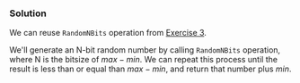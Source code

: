 ﻿### Solution

We can reuse `RandomNBits` operation from [Exercise 3](#Exercise-3:-Generate-a-number-of-arbitrary-size).

We'll generate an N-bit random number by calling `RandomNBits` operation, where N is the bitsize of $max - min$. We can repeat this process until the result is less than or equal than $max - min$, and return that number plus $min$.
